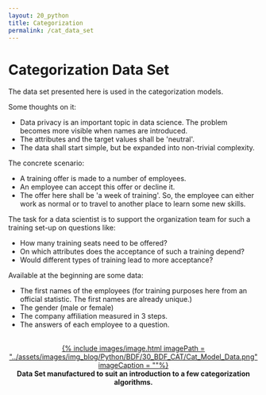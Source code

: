 ```yaml
---
layout: 20_python
title: Categorization
permalink: /cat_data_set
---
```



# Categorization Data Set

The data set presented here is used in the categorization models.

Some thoughts on it:
- Data privacy is an important topic in data science. The problem becomes more visible when names are introduced.
- The attributes and the target values shall be 'neutral'. 
- The data shall start simple, but be expanded into non-trivial complexity.

The concrete scenario:
- A training offer is made to a number of employees.
- An employee can accept this offer or decline it. 
- The offer here shall be 'a week of training'. So, the employee can either work as normal or to travel to another place to learn some new skills.

The task for a data scientist is to support the organization team for such a training set-up on questions like:
- How many training seats need to be offered?
- On which attributes does the acceptance of such a training depend?
- Would different types of training lead to more acceptance?

Available at the beginning are some data:
- The first names of the employees (for training purposes here from an official statistic. The first names are already unique.)
- The gender (male or female)
- The company affiliation measured in 3 steps.
- The answers of each employee to a question. 


<br>
<center>
<a href="time_series_tooltip">
{% include images/image.html imagePath = "../assets/images/img_blog/Python/BDF/30_BDF_CAT/Cat_Model_Data.png" imageCaption =  ""%}
</a>
<br><b>
Data Set manufactured to suit an introduction to a few categorization algorithms.
</b><br>
</center>
<br>




